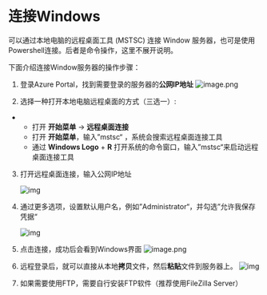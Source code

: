 # 连接Windows

可以通过本地电脑的远程桌面工具 (MSTSC) 连接 Window 服务器，也可是使用Powershell连接。后者是命令操作，这里不展开说明。

下面介绍连接Window服务器的操作步骤：

1. 登录Azure Portal，找到需要登录的服务器的**公网IP地址**
   ![image.png](https://libs.websoft9.com/Websoft9/DocsPicture/zh/azure/azure-publicip-websoft9.png)

2. 选择一种打开本地电脑远程桌面的方式（三选一）:

- - 打开 **开始菜单** -> **远程桌面连接**
  - 打开 **开始菜单**，输入”mstsc“ ，系统会搜索远程桌面连接工具
  - 通过 **Windows Logo** + **R** 打开系统的命令窗口，输入”mstsc“来启动远程桌面连接工具

3. 打开远程桌面连接，输入公网IP地址

   ![img](http://libs.websoft9.com/Websoft9/DocsPicture/zh/windows/windows-remote.png)

4. 通过更多选项，设置默认用户名，例如”Administrator“，并勾选”允许我保存凭据“

   ![img](http://libs.websoft9.com/Websoft9/DocsPicture/zh/windows/windows-remote-login.png)

5. 点击连接，成功后会看到Windows界面
   ![image.png](http://libs.websoft9.com/Websoft9/DocsPicture/en/azure/azure-windows2019desktop-websoft9.png)

6. 远程登录后，就可以直接从本地**拷贝**文件，然后**粘贴**文件到服务器上。
   ![img](https://libs.websoft9.com/Websoft9/DocsPicture/en/azure/azure-copyfilewin-websoft9.png)
7. 如果需要使用FTP，需要自行安装FTP软件（推荐使用FileZilla Server）